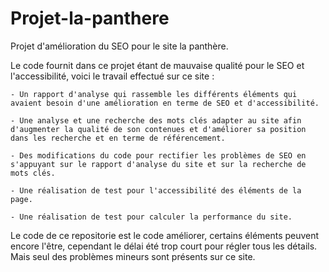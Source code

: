 # Projet-la-panthere
Projet d'amélioration du SEO pour le site la panthère.

Le code fournit dans ce projet étant de mauvaise qualité pour le SEO et l'accessibilité, voici le travail effectué sur ce site : 

    - Un rapport d'analyse qui rassemble les différents éléments qui avaient besoin d'une amélioration en terme de SEO et d'accessibilité.
    
    - Une analyse et une recherche des mots clés adapter au site afin d'augmenter la qualité de son contenues et d'améliorer sa position dans les recherche et en terme de référencement.
    
    - Des modifications du code pour rectifier les problèmes de SEO en s'appuyant sur le rapport d'analyse du site et sur la recherche de mots clés.
    
    - Une réalisation de test pour l'accessibilité des éléments de la page.
    
    - Une réalisation de test pour calculer la performance du site.

Le code de ce repositorie est le code améliorer, certains éléments peuvent encore l'être, cependant le délai été trop court pour régler tous les détails.
Mais seul des problèmes mineurs sont présents sur ce site.

